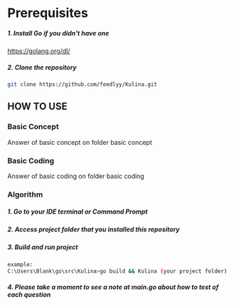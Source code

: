 # Prerequisites

##### 1. Install Go if you didn't have one

https://golang.org/dl/

##### 2. Clone the repository

```bash
git clone https://github.com/feedlyy/Kulina.git
```

## HOW TO USE

### Basic Concept

Answer of basic concept on folder basic concept

### Basic Coding

Answer of basic coding on folder basic coding

### Algorithm

##### 1. Go to your IDE terminal or Command Prompt
##### 2. Access project folder that you installed this repository
##### 3. Build and run project
```bash
example:
C:\Users\Blank\go\src\Kulina>go build && Kulina (your project folder)
```
##### 4. Please take a moment to see a note at main.go about how to test of each question